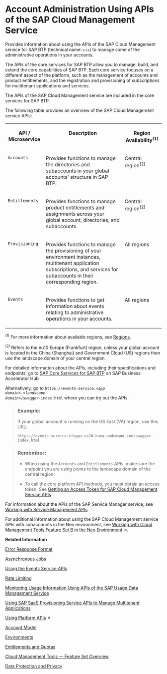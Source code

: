 <!-- loio17b6a171552544a6804f12ea83112a3f -->

# Account Administration Using APIs of the SAP Cloud Management Service

Provides information about using the APIs of the SAP Cloud Management service for SAP BTP \(technical name: `cis`\) to manage some of the administrative operations in your accounts.

The APIs of the core services for SAP BTP allow you to manage, build, and extend the core capabilities of SAP BTP. Each core service focuses on a different aspect of the platform, such as the management of accounts and product entitlements, and the registration and provisioning of subscriptions for multitenant applications and services.

The APIs of the SAP Cloud Management service are included in the core services for SAP BTP.

The following table provides an overview of the SAP Cloud Management service APIs:


<table>
<tr>
<th valign="top">

API / Microservice

</th>
<th valign="top">

Description

</th>
<th valign="top">

Region Availability<sup>\(1\)</sup>

</th>
</tr>
<tr>
<td valign="top">

`Accounts`

</td>
<td valign="top">

Provides functions to manage the directories and subaccounts in your global accounts' structure in SAP BTP.

</td>
<td valign="top">

Central region<sup>\(2\)</sup>

</td>
</tr>
<tr>
<td valign="top">

`Entitlements`

</td>
<td valign="top">

Provides functions to manage product entitlements and assignments across your global account, directories, and subaccounts.

</td>
<td valign="top">

Central region<sup>\(2\)</sup>

</td>
</tr>
<tr>
<td valign="top">

`Provisioning`

</td>
<td valign="top">

Provides functions to manage the provisioning of your environment instances, multitenant application subscriptions, and services for subaccounts in their corresponding region.

</td>
<td valign="top">

All regions

</td>
</tr>
<tr>
<td valign="top">

`Events`

</td>
<td valign="top">

Provides functions to get information about events relating to administrative operations in your accounts.

</td>
<td valign="top">

All regions

</td>
</tr>
</table>

<sup>\(1\)</sup> For more information about available regions, see [Regions](../10-concepts/regions-350356d.md).

<sup>\(2\)</sup> Refers to the eu10 Europe \(Frankfurt\) region, unless your global account is located in the China \(Shanghai\) and Government Cloud \(US\) regions then use the landscape domain of your central region.

For detailed information about the APIs, including their specifications and endpoints, go to [SAP Core Services for SAP BTP](https://api.sap.com/package/SAPCloudPlatformCoreServices) on SAP Business Accelerator Hub

Alternatively, go to <code>https://events-service.<i class="varname">&lt;app domain&gt;</i>.<i class="varname">&lt;landscape domain&gt;</i>/swagger-index.html</code> where you can try out the APIs.

> ### Example:  
> If your global account is running on the US East \(VA\) region, use this URL:
> 
> `https://events-service.cfapps.us10.hana.ondemand.com/swagger-index.html`

> ### Remember:  
> -   When using the `Accounts` and `Entitlements` APIs, make sure the endpoint you are using points to the landscape domain of the central region.
> 
> -   To call the core platform API methods, you must obtain an access token. See [Getting an Access Token for SAP Cloud Management Service APIs](getting-an-access-token-for-sap-cloud-management-service-apis-3670474.md).

For information about the APIs of the SAP Service Manager service, see [Working with Service Management APIs](https://help.sap.com/docs/service-manager/sap-service-manager/working-with-sap-service-manager-apis?version=Cloud).

For additional information about using the SAP Cloud Management service APIs with subaccounts in the Neo environment, see [Working with Cloud Management Tools Feature Set B in the Neo Environment](https://help.sap.com/viewer/ea72206b834e4ace9cd834feed6c0e09/Cloud/en-US/8c963e83a42545e29d1b4277a287a01b.html "Enterprise accounts in SAP BTP that have access to cloud management tools feature set B, can also use the enhanced capabilities offered by feature set B with their subaccounts in the Neo environment.") :arrow_upper_right:.

**Related Information**  


[Error Response Format](error-response-format-77fef2f.md "Describes the response format for the errors from the SAP Cloud Management service for SAP BTP.")

[Asynchronous Jobs](asynchronous-jobs-0a0a6ab.md "Describes the asynchronous calls that are supported by some functionality from the SAP Cloud Management service for SAP BTP.")

[Using the Events Service APIs](using-the-events-service-apis-94e1895.md "The Events service provides REST APIs that collect information about events relating to account administrative operations in the microservices of the SAP Cloud Management service for SAP BTP, such as Accounts, Entitlements, Provisioning, and the SAP SaaS Provisioning service, within central and local regions.")

[Rate Limiting](rate-limiting-77b217b.md "Describes how all API requests to the SAP Cloud Management service for SAP BTP adhere to rate limiting rules.")

[Monitoring Usage Information Using APIs of the SAP Usage Data Management Service](monitoring-usage-information-using-apis-of-the-sap-usage-data-management-service-bf2b304.md "Provides information about using the Resource Consumption APIs of the SAP Usage Data Management service for SAP BTP for gathering, storing, and making usage information available for all services and applications in all regions in a cloud deployment. This information is for the purpose of central analysis, reporting, and license auditing.")

[Using SAP SaaS Provisioning Service APIs to Manage Multitenant Applications](../30-development/using-sap-saas-provisioning-service-apis-to-manage-multitenant-applications-ed08c7d.md "Use the SaaS Provisioning Service (technical name: saas-registry) APIs to work with multitenant applications.")

[Using Platform APIs](https://help.sap.com/viewer/ea72206b834e4ace9cd834feed6c0e09/Cloud/en-US/392af9d162694d6595499f1549978aa6.html "Platform APIs are protected with OAuth 2.0 client credentials. Create an OAuth client and obtain an access token to call the platform API methods.") :arrow_upper_right:

[Account Model](../10-concepts/account-model-8ed4a70.md#loio8ed4a705efa0431b910056c0acdbf377 "Learn more about the different types of accounts on SAP BTP and how they relate to each other.")

[Environments](../10-concepts/environments-15547f7.md "Environments constitute the actual platform-as-a-service offering of SAP BTP that allows for the development and administration of business applications. Environments are anchored in SAP BTP on subaccount level.")

[Entitlements and Quotas](../10-concepts/entitlements-and-quotas-00aa2c2.md "When you purchase an enterprise account, you’re entitled to use a specific set of resources, such as the amount of memory that can be allocated to your applications.")

[Cloud Management Tools — Feature Set Overview](../10-concepts/cloud-management-tools-feature-set-overview-caf4e4e.md "Cloud management tools represent the group of technologies designed for managing SAP BTP.")

[Data Protection and Privacy](../60-security/data-protection-and-privacy-7e513d3.md "Data protection is associated with numerous legal requirements and privacy concerns. In addition to compliance with general data protection and privacy acts, it's necessary to consider compliance with industry-specific legislation in different countries/regions.")

